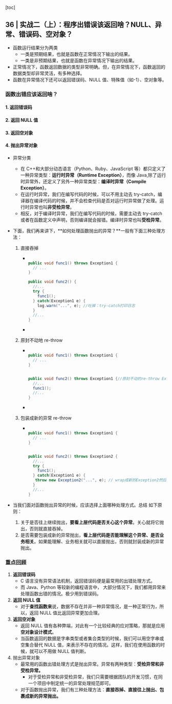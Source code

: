 [toc]

## 36 | 实战二（上）：程序出错误该返回啥？NULL、异常、错误码、空对象？

-   函数运行结果分为两类
    -   一类是预期结果，也就是函数在正常情况下输出的结果。
    -   一类是非预期结果，也就是函数在异常情况下输出的结果。
-   正常情况下，函数返回数据的类型非常明确。但，在异常情况下，函数返回的数据类型却非常灵活，有多种选择。
-   函数在异常情况下还可以返回错误码、NULL 值、特殊值（如-1）、空对象等。

### 函数出错应该返回啥？

#### 1. 返回错误码

#### 2. 返回 NULL 值

#### 3. 返回空对象

#### 4. 抛出异常对象

-   异常分类
    -   在 C++和大部分动态语言（Python、Ruby、JavaScript 等）都只定义了一种异常类型：**运行时异常（Runtime Exception）**，而像 Java,除了运行时异常外，还定义了另外一种异常类型：**编译时异常（Compile Exception）**。
    -   在运行时异常，我们在编写代码的时候，可以不用主动去 try-catch，编译器在编译代码的时候，并不会检查代码是否对运行时异常做了处理。运行时异常也叫**非受检异常**。
    -   相反，对于编译时异常，我们在编写代码的时候，需要主动去 try-catch 或者在函数定义中声明，否则编译就会报错。编译时异常也叫**受检异常**。

-   下面，我们再来讲下，**如何处理函数抛出的异常？**一般有下面三种处理方法：

    1.  直接吞掉

        -   ```java
            
            public void func1() throws Exception1 {
              // ...
            }
            
            public void func2() {
              //...
              try {
                func1();
              } catch(Exception1 e) {
                log.warn("...", e); //吐掉：try-catch打印日志
              }
              //...
            }
            ```

        -   

    2.  原封不动地 re-throw

        -   ```java
            
            public void func1() throws Exception1 {
              // ...
            }
            
            
            public void func2() throws Exception1 {//原封不动的re-throw Exception1
              //...
              func1();
              //...
            }
            ```

        -   

    3.  包装成新的异常 re-throw

        -   ```java
            
            public void func1() throws Exception1 {
              // ...
            }
            
            
            public void func2() throws Exception2 {
              //...
              try {
                func1();
              } catch(Exception1 e) {
               throw new Exception2("...", e); // wrap成新的Exception2然后re-throw
              }
              //...
            }
            ```

-   当我们面对函数抛出异常的时候，应该选择上面哪种处理方式。总结 如下原则：

    1.  关于是否往上继续抛出，**要看上层代码是否关心这个异常**。关心就将它抛出，否则就直接吞掉。
    2.  是否需要包装成新的异常抛出，**看上层代码是否能理解这个异常、是否业务相关**。如果能理解、业务相关就可以直接抛出，否则就封装成新的异常抛出。

### 重点回顾

1.  **返回错误码**
    -   C 语言没有异常语法机制，返回错误码便是最常用的出错处理方式。
    -   而 Java、Python 等较新的编程语言中， 大部分情况下，我们都用异常来处理函数出错的情况。极少用到错误码。
2.  **返回 NULL 值**
    -   对于**查找函数来**说，数据不存在并非一种异常情况，是一种正常行为，所以，返回 NULL 值比返回异常更加合理。
3.  **返回空对象**
    -   返回 NULL 值有各种弊端，对此有一个比较经典的应对策略，那就是应用**空对象设计模式**。
    -   当函数返回的数据是字串类型或者集合类型的时候，我们可以用空字串或空集合替代 NULL 值，来表示不存在的情况。这样，我们在使用函数的时候，就可以不用做 NULL 值判断。
4.  抛出异常对象
    -   最常用的函数出错处理方式是抛出异常。异常有两种类型：**受检异常和非受检异常。**
        -   对于受检异常和非受检异常，我们只需要根据团队的开发习惯，在同一个项目中制定统一的异常处理规范即可。
    -   对于函数抛出异常，我们有三种处理方法：**直接吞掉、直接往上抛出、包裹成新的异常抛出。**

